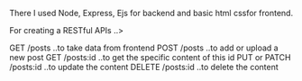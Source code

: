 
There I used Node, Express, Ejs for backend and basic html cssfor frontend.

For creating a RESTful APIs ..>

GET             /posts          ..to take data from frontend
POST            /posts          ..to add or upload a new post
GET             /posts:id       ..to get the specific content of this id
PUT or PATCH    /posts:id       ..to update the content
DELETE          /posts:id       ..to delete the content

